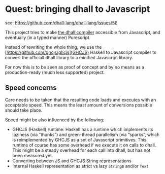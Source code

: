 # Quest: bringing dhall to Javascript

see: https://github.com/dhall-lang/dhall-lang/issues/58

This project tries to
make [the dhall compiler](https://github.com/dhall-lang/dhall-lang) accessible
from Javascript, and eventually (in a typed manner) Purescript.

Instead of rewriting the whole thing, we use
the [https://github.com/ghcjs/ghcjs](GHCJS) Haskell to Javascript compiler to
convert the officiall dhall library to a minified Javascript library.

For now this is to be seen as proof of concept and by no means as a
production-ready (much less supported) project.

## Speed concerns

Care needs to be taken that the resulting code loads and executes with an
acceptable speed. This means the least amount of conversions possible should
take place.

Speed might be also influenced by the following:

* GHCJS (Haskell) runtime:
  Haskell has a runtime which implements its laziness (via “thunks”) and
  green-thread parallelism (via “sparks”, which is reimplemented by GHCJS as a
  set of Javascript primitives. This runtime of course has some overhead if we
  execute it on calls to dhall. This might be a steady overhead for each call
  into dhall, but has not been measured yet.
* Converting between JS and GHCJS String representations
* Internal Haskell representation as strict vs lazy `String`s and/or `Text`
